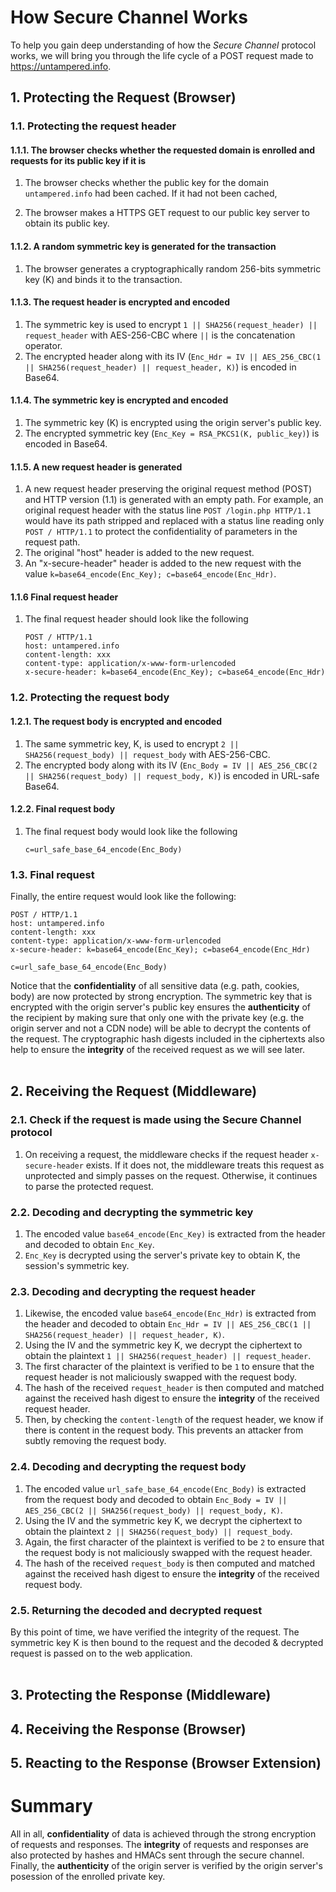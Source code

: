 # How Secure Channel Works

To help you gain deep understanding of how the *Secure Channel* protocol works, we will bring you through the life cycle of a POST request made to https://untampered.info.

## 1. Protecting the Request (Browser)

### 1.1. Protecting the request header

#### 1.1.1. The browser checks whether the requested domain is enrolled and requests for its public key if it is

1. The browser checks whether the public key for the domain `untampered.info` had been cached. If it had not been cached,

2. The browser makes a HTTPS GET request to our public key server to obtain its public key.

#### 1.1.2. A random symmetric key is generated for the transaction

1. The browser generates a cryptographically random 256-bits symmetric key (K) and binds it to the transaction.

#### 1.1.3. The request header is encrypted and encoded

1. The symmetric key is used to encrypt `1 || SHA256(request_header) || request_header` with AES-256-CBC where `||` is the concatenation operator.
2. The encrypted header along with its IV (`Enc_Hdr = IV || AES_256_CBC(1 || SHA256(request_header) || request_header, K)`) is encoded in Base64.

#### 1.1.4. The symmetric key is encrypted and encoded

1. The symmetric key (K) is encrypted using the origin server's public key.
2. The encrypted symmetric key (`Enc_Key = RSA_PKCS1(K, public_key)`) is encoded in Base64.

#### 1.1.5. A new request header is generated

1. A new request header preserving the original request method (POST) and HTTP version (1.1) is generated with an empty path. For example, an original request header with the status line `POST /login.php HTTP/1.1` would have its path stripped and replaced with a status line reading only `POST / HTTP/1.1` to protect the confidentiality of parameters in the request path.
2. The original "host" header is added to the new request.
3. An "x-secure-header" header is added to the new request with the value `k=base64_encode(Enc_Key); c=base64_encode(Enc_Hdr)`.

#### 1.1.6 Final request header

1. The final request header should look like the following
    ```
    POST / HTTP/1.1
    host: untampered.info
    content-length: xxx
    content-type: application/x-www-form-urlencoded
    x-secure-header: k=base64_encode(Enc_Key); c=base64_encode(Enc_Hdr)
    
    ```

### 1.2. Protecting the request body

#### 1.2.1. The request body is encrypted and encoded

1. The same symmetric key, K, is used to encrypt `2 || SHA256(request_body) || request_body` with AES-256-CBC.
2. The encrypted body along with its IV (`Enc_Body = IV || AES_256_CBC(2 || SHA256(request_body) || request_body, K)`) is encoded in URL-safe Base64.

#### 1.2.2. Final request body

1. The final request body would look like the following
    ```
    c=url_safe_base_64_encode(Enc_Body)
    ```

### 1.3. Final request

Finally, the entire request would look like the following:
```
POST / HTTP/1.1
host: untampered.info
content-length: xxx
content-type: application/x-www-form-urlencoded
x-secure-header: k=base64_encode(Enc_Key); c=base64_encode(Enc_Hdr)

c=url_safe_base_64_encode(Enc_Body)
```

Notice that the **confidentiality** of all sensitive data (e.g. path, cookies, body) are now protected by strong encryption. The symmetric key that is encrypted with the origin server's public key ensures the **authenticity** of the recipient by making sure that only one with the private key (e.g. the origin server and not a CDN node) will be able to decrypt the contents of the request. The cryptographic hash digests included in the ciphertexts also help to ensure the **integrity** of the received request as we will see later.   
<br />

## 2. Receiving the Request (Middleware)

### 2.1. Check if the request is made using the Secure Channel protocol

1. On receiving a request, the middleware checks if the request header `x-secure-header` exists. If it does not, the middleware treats this request as unprotected and simply passes on the request. Otherwise, it continues to parse the protected request.

### 2.2. Decoding and decrypting the symmetric key

1. The encoded value `base64_encode(Enc_Key)` is extracted from the header and decoded to obtain `Enc_Key`.
2. `Enc_Key` is decrypted using the server's private key to obtain K, the session's symmetric key.

### 2.3. Decoding and decrypting the request header

1. Likewise, the encoded value `base64_encode(Enc_Hdr)` is extracted from the header and decoded to obtain `Enc_Hdr = IV || AES_256_CBC(1 || SHA256(request_header) || request_header, K)`.
2. Using the IV and the symmetric key K, we decrypt the ciphertext to obtain the plaintext `1 || SHA256(request_header) || request_header`.
3. The first character of the plaintext is verified to be `1` to ensure that the request header is not maliciously swapped with the request body.
4. The hash of the received `request_header` is then computed and matched against the received hash digest to ensure the **integrity** of the received request header.
5. Then, by checking the `content-length` of the request header, we know if there is content in the request body. This prevents an attacker from subtly removing the request body.

### 2.4. Decoding and decrypting the request body

1. The encoded value `url_safe_base_64_encode(Enc_Body)` is extracted from the request body and decoded to obtain `Enc_Body = IV || AES_256_CBC(2 || SHA256(request_body) || request_body, K)`.
2. Using the IV and the symmetric key K, we decrypt the ciphertext to obtain the plaintext `2 || SHA256(request_body) || request_body`.
3. Again, the first character of the plaintext is verified to be `2` to ensure that the request body is not maliciously swapped with the request header.
4. The hash of the received `request_body` is then computed and matched against the received hash digest to ensure the **integrity** of the received request body.

### 2.5. Returning the decoded and decrypted request

By this point of time, we have verified the integrity of the request. The symmetric key K is then bound to the request and the decoded & decrypted request is passed on to the web application.   
<br />

## 3. Protecting the Response (Middleware)

## 4. Receiving the Response (Browser)

## 5. Reacting to the Response (Browser Extension)

# Summary

All in all, **confidentiality** of data is achieved through the strong encryption of requests and responses. The **integrity** of requests and responses are also protected by hashes and HMACs sent through the secure channel. Finally, the **authenticity** of the origin server is verified by the origin server's posession of the enrolled private key.
